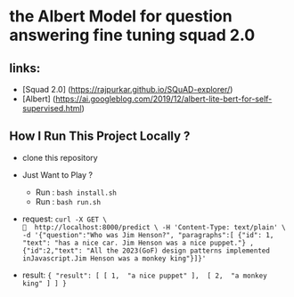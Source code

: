 # the Albert Model for question answering fine tuning squad 2.0



## links:
  - [Squad 2.0] (https://rajpurkar.github.io/SQuAD-explorer/)
  - [Albert] (https://ai.googleblog.com/2019/12/albert-lite-bert-for-self-supervised.html)


## How I Run This Project Locally ?

- clone this repository

- Just Want to Play ?
    - Run : `bash install.sh`
    - Run : `bash run.sh`

 - request: ` curl -X GET \                                                                                                                
  http://localhost:8000/predict \
  -H 'Content-Type: text/plain' \
  -d '{"question":"Who was Jim Henson?", "paragraphs":[ {"id": 1, "text": "has a nice car. Jim Henson was a nice puppet."} , {"id":2,"text": "All the 2023(GoF) design patterns implemented inJavascript.Jim Henson was a monkey king"}]}'
 `
 
 - result: `{
  "result": [
    [
      1, 
      "a nice puppet"
    ], 
    [
      2, 
      "a monkey king"
    ]
  ]
}`
